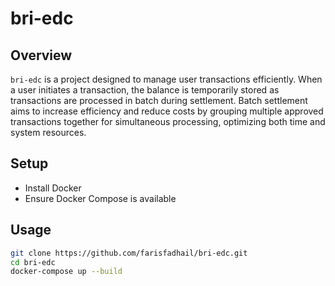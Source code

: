 # bri-edc

## Overview
`bri-edc` is a project designed to manage user transactions efficiently. When a user initiates a transaction, the balance is temporarily stored as transactions are processed in batch during settlement. Batch settlement aims to increase efficiency and reduce costs by grouping multiple approved transactions together for simultaneous processing, optimizing both time and system resources.

## Setup
- Install Docker
- Ensure Docker Compose is available

## Usage
```bash
git clone https://github.com/farisfadhail/bri-edc.git
cd bri-edc
docker-compose up --build
